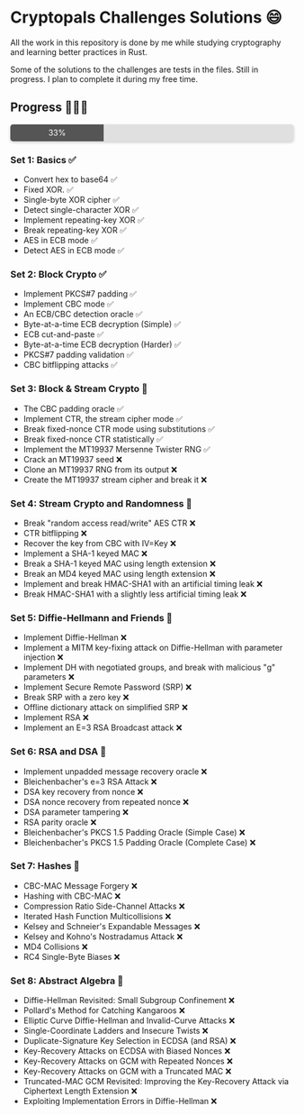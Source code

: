 # Cryptopals Challenges Solutions 😄
All the work in this repository is done by me while studying cryptography and learning better practices in Rust.

Some of the solutions to the challenges are tests in the files. Still in progress. I plan to complete it during my free time.

## Progress 🚀🚀🚀
<style>
  .progress-container {
    width: 100%;
    background-color: #e0e0e0;
    border-radius: 5px;
    overflow: hidden;
    box-shadow: 0 2px 5px rgba(0, 0, 0, 0.2);
  }

  .progress-bar {
    height: 30px;
    width: 33%;
    background-color: #555555;
    text-align: center;
    line-height: 30px;
    color: white;
    transition: width 0.4s ease;
  }
</style>
<div class="progress-container">
  <div class="progress-bar">33%</div>
</div>

### Set 1: Basics ✅
  - Convert hex to base64 ✅
  - Fixed XOR. ✅
  - Single-byte XOR cipher ✅
  - Detect single-character XOR ✅
  - Implement repeating-key XOR ✅
  - Break repeating-key XOR ✅
  - AES in ECB mode ✅
  - Detect AES in ECB mode ✅

### Set 2: Block Crypto ✅
  - Implement PKCS#7 padding ✅
  - Implement CBC mode ✅
  - An ECB/CBC detection oracle ✅
  - Byte-at-a-time ECB decryption (Simple) ✅
  - ECB cut-and-paste ✅
  - Byte-at-a-time ECB decryption (Harder) ✅
  - PKCS#7 padding validation ✅
  - CBC bitflipping attacks ✅

### Set 3: Block & Stream Crypto 🚩
  - The CBC padding oracle ✅
  - Implement CTR, the stream cipher mode ✅
  - Break fixed-nonce CTR mode using substitutions ✅
  - Break fixed-nonce CTR statistically ✅
  - Implement the MT19937 Mersenne Twister RNG ✅
  - Crack an MT19937 seed ❌
  - Clone an MT19937 RNG from its output ❌
  - Create the MT19937 stream cipher and break it ❌

### Set 4: Stream Crypto and Randomness 🚩
  - Break "random access read/write" AES CTR ❌
  - CTR bitflipping ❌
  - Recover the key from CBC with IV=Key ❌
  - Implement a SHA-1 keyed MAC ❌
  - Break a SHA-1 keyed MAC using length extension ❌
  - Break an MD4 keyed MAC using length extension ❌
  - Implement and break HMAC-SHA1 with an artificial timing leak ❌
  - Break HMAC-SHA1 with a slightly less artificial timing leak ❌

### Set 5: Diffie-Hellmann and Friends 🚩
  - Implement Diffie-Hellman ❌
  - Implement a MITM key-fixing attack on Diffie-Hellman with parameter injection ❌
  - Implement DH with negotiated groups, and break with malicious "g" parameters ❌
  - Implement Secure Remote Password (SRP) ❌
  - Break SRP with a zero key ❌
  - Offline dictionary attack on simplified SRP ❌
  - Implement RSA ❌
  - Implement an E=3 RSA Broadcast attack ❌

### Set 6: RSA and DSA 🚩
  - Implement unpadded message recovery oracle ❌
  - Bleichenbacher's e=3 RSA Attack ❌
  - DSA key recovery from nonce ❌
  - DSA nonce recovery from repeated nonce ❌
  - DSA parameter tampering ❌
  - RSA parity oracle ❌
  - Bleichenbacher's PKCS 1.5 Padding Oracle (Simple Case) ❌
  - Bleichenbacher's PKCS 1.5 Padding Oracle (Complete Case) ❌

### Set 7: Hashes 🚩
  - CBC-MAC Message Forgery ❌
  - Hashing with CBC-MAC ❌
  - Compression Ratio Side-Channel Attacks ❌
  - Iterated Hash Function Multicollisions ❌
  - Kelsey and Schneier's Expandable Messages ❌
  - Kelsey and Kohno's Nostradamus Attack ❌
  - MD4 Collisions ❌
  - RC4 Single-Byte Biases ❌


### Set 8: Abstract Algebra 🚩
  - Diffie-Hellman Revisited: Small Subgroup Confinement ❌
  - Pollard's Method for Catching Kangaroos ❌
  - Elliptic Curve Diffie-Hellman and Invalid-Curve Attacks ❌
  - Single-Coordinate Ladders and Insecure Twists ❌
  - Duplicate-Signature Key Selection in ECDSA (and RSA) ❌
  - Key-Recovery Attacks on ECDSA with Biased Nonces ❌
  - Key-Recovery Attacks on GCM with Repeated Nonces ❌
  - Key-Recovery Attacks on GCM with a Truncated MAC ❌
  - Truncated-MAC GCM Revisited: Improving the Key-Recovery  Attack via Ciphertext Length Extension ❌
  - Exploiting Implementation Errors in Diffie-Hellman ❌